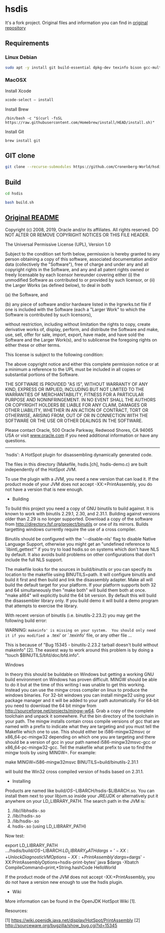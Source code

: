 # hsdis

It's a fork project.
Original files and information you can find in [original repository](https://github.com/openjdk/jdk/tree/master/src/utils/hsdis)

## Requirements

### Linux Debian
```bash
sudo apt -y install git build-essential dpkg-dev texinfo bison gcc-multilib 
```

### MacOSX

Install Xcode 
```bash
xcode-select — install
```

Install Brew
```
/bin/bash -c "$(curl -fsSL https://raw.githubusercontent.com/Homebrew/install/HEAD/install.sh)"
```

Install Git
```
brew install git
```

## GIT clone

```bash
git clone --recurse-submodules https://github.com/Cronenberg-World/hsdis.git
```

## Build
```sh
cd hsdis
```
```sh
bash build.sh
```

## [Original README](https://github.com/openjdk/jdk/blob/master/src/utils/hsdis/README)
Copyright (c) 2008, 2019, Oracle and/or its affiliates. All rights reserved.
DO NOT ALTER OR REMOVE COPYRIGHT NOTICES OR THIS FILE HEADER.

The Universal Permissive License (UPL), Version 1.0

Subject to the condition set forth below, permission is hereby granted to
any person obtaining a copy of this software, associated documentation
and/or data (collectively the "Software"), free of charge and under any
and all copyright rights in the Software, and any and all patent rights
owned or freely licensable by each licensor hereunder covering either (i)
the unmodified Software as contributed to or provided by such licensor,
or (ii) the Larger Works (as defined below), to deal in both

(a) the Software, and

(b) any piece of software and/or hardware listed in the lrgrwrks.txt file
if one is included with the Software (each a "Larger Work" to which the
Software is contributed by such licensors),

without restriction, including without limitation the rights to copy,
create derivative works of, display, perform, and distribute the Software
and make, use, sell, offer for sale, import, export, have made, and have
sold the Software and the Larger Work(s), and to sublicense the foregoing
rights on either these or other terms.

This license is subject to the following condition:

The above copyright notice and either this complete permission notice or
at a minimum a reference to the UPL must be included in all copies or
substantial portions of the Software.

THE SOFTWARE IS PROVIDED "AS IS", WITHOUT WARRANTY OF ANY KIND, EXPRESS
OR IMPLIED, INCLUDING BUT NOT LIMITED TO THE WARRANTIES OF
MERCHANTABILITY, FITNESS FOR A PARTICULAR PURPOSE AND NONINFRINGEMENT. IN
NO EVENT SHALL THE AUTHORS OR COPYRIGHT HOLDERS BE LIABLE FOR ANY CLAIM,
DAMAGES OR OTHER LIABILITY, WHETHER IN AN ACTION OF CONTRACT, TORT OR
OTHERWISE, ARISING FROM, OUT OF OR IN CONNECTION WITH THE SOFTWARE OR THE
USE OR OTHER DEALINGS IN THE SOFTWARE.

Please contact Oracle, 500 Oracle Parkway, Redwood Shores, CA 94065 USA
or visit www.oracle.com if you need additional information or have any
questions.

________________________________________________________________________

'hsdis':  A HotSpot plugin for disassembling dynamically generated code.

The files in this directory (Makefile, hsdis.[ch], hsdis-demo.c)
are built independently of the HotSpot JVM.

To use the plugin with a JVM, you need a new version that can load it.
If the product mode of your JVM does not accept -XX:+PrintAssembly,
you do not have a version that is new enough.

* Building

To build this project you need a copy of GNU binutils to build against.
It is known to work with binutils 2.29.1, 2.30, and 2.31.1. Building
against versions older than 2.29 is no longer supported. Download a
copy of the software from http://directory.fsf.org/project/binutils or
one of its mirrors.  Builds targetting windows currently require the
use of a cross compiler.

Binutils should be configured with the '--disable-nls' flag to disable
Native Language Support, otherwise you might get an "undefined
reference to `libintl_gettext'" if you try to load hsdis.so on systems
which don't have NLS by default.  It also avoids build problems on
other configurations that don't include the full NLS support.

The makefile looks for the sources in build/binutils or you can
specify its location to the makefile using BINUTILS=path.  It will
configure binutils and build it first and then build and link the
disassembly adapter.  Make all will build the default target for your
platform.  If your platform supports both 32 and 64 simultaneously then
"make both" will build them both at once.  "make all64" will
explicitly build the 64 bit version.  By default this will build the
disassembler library only.  If you build demo it will build a demo
program that attempts to exercise the library.

With recent version of binutils (i.e. binutils-2.23.2) you may get the
following build error:

WARNING: `makeinfo' is missing on your system.  You should only need it if
you modified a `.texi' or `.texinfo' file, or any other file
...

This is because of "Bug 15345 - binutils-2.23.2 tarball doesn't build
without makeinfo" [2]. The easiest way to work around this problem is
by doing a "touch $BINUTILS/bfd/doc/bfd.info".

Windows

In theory this should be buildable on Windows but getting a working
GNU build environment on Windows has proven difficult.  MINGW should
be able to do it but at the time of this writing I was unable to get
this working.  Instead you can use the mingw cross compiler on linux
to produce the windows binaries.  For 32-bit windows you can install
mingw32 using your package manager and it will be added to your path
automatically.  For 64-bit you need to download the 64 bit mingw from
http://sourceforge.net/projects/mingw-w64.  Grab a copy of the
complete toolchain and unpack it somewhere.  Put the bin directory of
the toolchain in your path.  The mingw installs contain cross compile
versions of gcc that are named with a prefix to indicate what they are
targeting and you must tell the Makefile which one to use.  This
should either be i586-mingw32msvc or x86_64-pc-mingw32 depending on
which one you are targeting and there should be a version of gcc in
your path named i586-mingw32msvc-gcc or x86_64-pc-mingw32-gcc.  Tell
the makefile what prefix to use to find the mingw tools by using
MINGW=.  For example:

make MINGW=i586-mingw32msvc BINUTILS=build/binutils-2.31.1

will build the Win32 cross compiled version of hsdis based on 2.31.1.

* Installing

Products are named like build/$OS-$LIBARCH/hsdis-$LIBARCH.so. You can
install them next to your libjvm.so inside your JRE/JDK or alternatively
put it anywhere on your LD_LIBRARY_PATH. The search path in the JVM is:

1. <home>/lib/<vm>/libhsdis-<arch>.so
2. <home>/lib/<vm>/hsdis-<arch>.so
3. <home>/lib/hsdis-<arch>.so
4. hsdis-<arch>.so  (using LD_LIBRARY_PATH)

Now test:

export LD_LIBRARY_PATH .../hsdis/build/$OS-$LIBARCH:$LD_LIBRARY_PATH
dargs='-XX:+UnlockDiagnosticVMOptions -XX:+PrintAssembly'
dargs=$dargs' -XX:PrintAssemblyOptions=hsdis-print-bytes'
java $dargs -Xbatch CompileCommand=print,*String.hashCode HelloWorld

If the product mode of the JVM does not accept -XX:+PrintAssembly,
you do not have a version new enough to use the hsdis plugin.

* Wiki

More information can be found in the OpenJDK HotSpot Wiki [1].


Resources:

[1] https://wiki.openjdk.java.net/display/HotSpot/PrintAssembly
[2] http://sourceware.org/bugzilla/show_bug.cgi?id=15345

